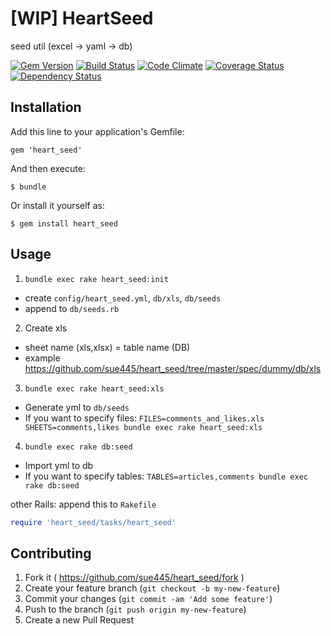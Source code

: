 # [WIP] HeartSeed

seed util (excel -> yaml -> db) 

[![Gem Version](https://badge.fury.io/rb/heart_seed.svg)](http://badge.fury.io/rb/heart_seed)
[![Build Status](https://travis-ci.org/sue445/heart_seed.svg)](https://travis-ci.org/sue445/heart_seed)
[![Code Climate](https://codeclimate.com/github/sue445/heart_seed.png)](https://codeclimate.com/github/sue445/heart_seed)
[![Coverage Status](https://img.shields.io/coveralls/sue445/heart_seed.svg)](https://coveralls.io/r/sue445/heart_seed?branch=master)
[![Dependency Status](https://gemnasium.com/sue445/heart_seed.svg)](https://gemnasium.com/sue445/heart_seed)

## Installation

Add this line to your application's Gemfile:

    gem 'heart_seed'

And then execute:

    $ bundle

Or install it yourself as:

    $ gem install heart_seed

## Usage

1. `bundle exec rake heart_seed:init`
  * create `config/heart_seed.yml`, `db/xls`, `db/seeds`
  * append to `db/seeds.rb`
2. Create xls
  * sheet name (xls,xlsx) = table name (DB)
  * example https://github.com/sue445/heart_seed/tree/master/spec/dummy/db/xls
3. `bundle exec rake heart_seed:xls`
  * Generate yml to `db/seeds`
  * If you want to specify files: `FILES=comments_and_likes.xls SHEETS=comments,likes bundle exec rake heart_seed:xls` 
4. `bundle exec rake db:seed`
  * Import yml to db
  * If you want to specify tables: `TABLES=articles,comments bundle exec rake db:seed` 

other Rails: append this to `Rakefile`

```ruby
require 'heart_seed/tasks/heart_seed'
```

## Contributing

1. Fork it ( https://github.com/sue445/heart_seed/fork )
2. Create your feature branch (`git checkout -b my-new-feature`)
3. Commit your changes (`git commit -am 'Add some feature'`)
4. Push to the branch (`git push origin my-new-feature`)
5. Create a new Pull Request
